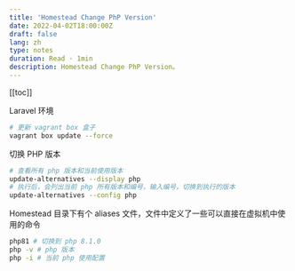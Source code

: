 ```yaml
---
title: 'Homestead Change PhP Version'
date: 2022-04-02T18:00:00Z
draft: false
lang: zh
type: notes
duration: Read · 1min
description: Homestead Change PhP Version。
---
```


[[toc]]

Laravel 环境

```bash
# 更新 vagrant box 盒子
vagrant box update --force
```

切换 PHP 版本

```bash
# 查看所有 php 版本和当前使用版本
update-alternatives --display php
# 执行后，会列出当前 php 所有版本和编号，输入编号，切换到执行的版本
update-alternatives --config php  
```

Homestead 目录下有个 aliases 文件，文件中定义了一些可以直接在虚拟机中使用的命令

```bash
php81 # 切换到 php 8.1.0
php -v # php 版本
php -i # 当前 php 使用配置
```
